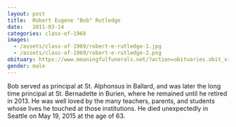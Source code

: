 ```yaml
---
layout: post
title:  Robert Eugene "Bob" Rutledge
date:   2011-03-14
categories: class-of-1969
images:
  - /assets/class-of-1969/robert-e-rutledge-1.jpg
  - /assets/class-of-1969/robert-e-rutledge-2.png
obituary: https://www.meaningfulfunerals.net/?action=obituaries.obit_view&o_id=3114774&fh_id=13884
gender: male
---
```

Bob served as principal at St. Alphonsus in Ballard, and was later the long time principal at St. Bernadette in Burien, where he remained until he retired in 2013. He was well loved by the many teachers, parents, and students whose lives he touched at those institutions.  He died unexpectedly in Seattle on May 19, 2015 at the age of 63.  
